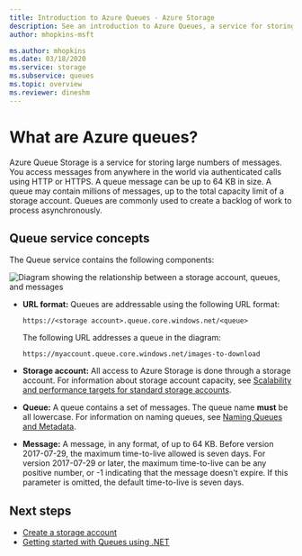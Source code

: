 ```yaml
---
title: Introduction to Azure Queues - Azure Storage
description: See an introduction to Azure Queues, a service for storing large numbers of messages. A queue service contains a URL format, storage account, queue, and message.
author: mhopkins-msft

ms.author: mhopkins
ms.date: 03/18/2020
ms.service: storage
ms.subservice: queues
ms.topic: overview
ms.reviewer: dineshm
---
```


# What are Azure queues?

Azure Queue Storage is a service for storing large numbers of messages. You access messages from anywhere in the world via authenticated calls using HTTP or HTTPS. A queue message can be up to 64 KB in size. A queue may contain millions of messages, up to the total capacity limit of a storage account. Queues are commonly used to create a backlog of work to process asynchronously.

## Queue service concepts

The Queue service contains the following components:

![Diagram showing the relationship between a storage account, queues, and messages](./media/storage-queues-introduction/queue1.png)

* **URL format:** Queues are addressable using the following URL format:

    `https://<storage account>.queue.core.windows.net/<queue>`
  
    The following URL addresses a queue in the diagram:  
  
    `https://myaccount.queue.core.windows.net/images-to-download`

* **Storage account:** All access to Azure Storage is done through a storage account. For information about storage account capacity, see [Scalability and performance targets for standard storage accounts](../common/scalability-targets-standard-account.md?toc=%2fazure%2fstorage%2fqueues%2ftoc.json).

* **Queue:** A queue contains a set of messages. The queue name **must** be all lowercase. For information on naming queues, see [Naming Queues and Metadata](/rest/api/storageservices/Naming-Queues-and-Metadata).

* **Message:** A message, in any format, of up to 64 KB. Before version 2017-07-29, the maximum time-to-live allowed is seven days. For version 2017-07-29 or later, the maximum time-to-live can be any positive number, or -1 indicating that the message doesn't expire. If this parameter is omitted, the default time-to-live is seven days.

## Next steps

* [Create a storage account](../common/storage-account-create.md?toc=%252fazure%252fstorage%252fqueues%252ftoc.json)
* [Getting started with Queues using .NET](storage-dotnet-how-to-use-queues.md)